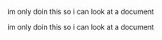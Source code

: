 im only doin this so i can look at a document

<!---
carterhackthenorth/carterhackthenorth is a ✨ special ✨ repository because its `README.md` (this file) appears on your GitHub profile.
You can click the Preview link to take a look at your changes.
--->
im only doin this so i can look at a document
